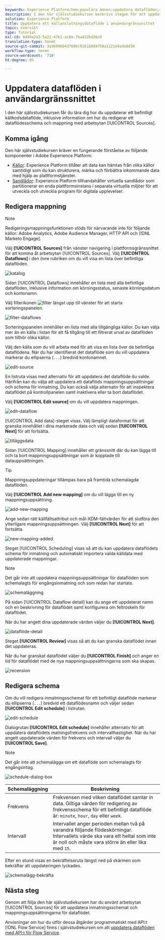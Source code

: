 ```yaml
---
keywords: Experience Platform;hem;populära ämnen;uppdatera dataflöden;redigera schema
description: I den här självstudiekursen beskrivs stegen för att uppdatera ett dataflödesschema, inklusive dess ingångsfrekvens och intervall, med hjälp av arbetsytan Källor.
solution: Experience Platform
title: Uppdatera ett källanslutningsdataflöde i användargränssnittet
topic: översikt
type: Tutorial
exl-id: 0499a2a3-5a22-47b1-ac0e-76a432bd26c0
translation-type: tm+mt
source-git-commit: 3a36996b43760bc9161b8d4750a1121e9ada8d30
workflow-type: tm+mt
source-wordcount: '718'
ht-degree: 0%

---
```


# Uppdatera dataflöden i användargränssnittet

I den här självstudiekursen får du lära dig hur du uppdaterar ett befintligt källkodsdataflöde, inklusive information om hur du redigerar ett dataflödesschema och mappning med arbetsytan [!UICONTROL Sources].

## Komma igång

Den här självstudiekursen kräver en fungerande förståelse av följande komponenter i Adobe Experience Platform:

- [Källor](../../home.md): Experience Platform tillåter att data kan hämtas från olika källor samtidigt som du kan strukturera, märka och förbättra inkommande data med hjälp av plattformstjänster.
- [Sandlådor](../../../sandboxes/home.md): Experience Platform tillhandahåller virtuella sandlådor som partitionerar en enda plattformsinstans i separata virtuella miljöer för att utveckla och utveckla program för digitala upplevelser.

## Redigera mappning

>[!NOTE]
>
>Redigeringsmappningsfunktionen stöds för närvarande inte för följande källor: Adobe Analytics, Adobe Audience Manager, HTTP API och [!DNL Marketo Engage].

Välj **[!UICONTROL Sources]** från vänster navigering i plattformsgränssnittet för att komma åt arbetsytan [!UICONTROL Sources]. Välj **[!UICONTROL Dataflows]** i den övre rubriken om du vill visa en lista över befintliga dataflöden.

![katalog](../../images/tutorials/update-dataflows/catalog.png)

Sidan [!UICONTROL Dataflows] innehåller en lista med alla befintliga dataflöden, inklusive information om körningsstatus, senaste körningsdatum och kontonamn.

Välj filterikonen ![filter](../../images/tutorials/update/filter.png) längst upp till vänster för att starta sorteringspanelen.

![filter-dataflows](../../images/tutorials/update-dataflows/filter-dataflows.png)

Sorteringspanelen innehåller en lista med alla tillgängliga källor. Du kan välja mer än en källa i listan för att få tillgång till ett filtrerat urval av dataflöden som tillhör olika källor.

Välj den källa som du vill arbeta med för att visa en lista över de befintliga dataflödena. När du har identifierat det dataflöde som du vill uppdatera markerar du ellipserna (`...`) bredvid kontonamnet.

![edit-source](../../images/tutorials/update-dataflows/edit-source.png)

En listruta visas med alternativ för att uppdatera det dataflöde du valde. Härifrån kan du välja att uppdatera ett dataflöds mappningsuppsättningar och schema för inmatning. Du kan också välja alternativ för att inspektera dataflödet på kontrollpanelen samt inaktivera eller ta bort dataflödet.

Välj **[!UICONTROL Edit source]** om du vill uppdatera mappningen.

![edit-dataflow](../../images/tutorials/update-dataflows/edit-dataflow.png)

[!UICONTROL Add data]-steget visas. Välj lämpligt dataformat för att granska innehållet i dina markerade data och välj sedan **[!UICONTROL Next]** för att fortsätta.

![tilläggsdata](../../images/tutorials/update-dataflows/add-data.png)

Sidan [!UICONTROL Mapping] innehåller ett gränssnitt där du kan lägga till och ta bort mappningsuppsättningar som är kopplade till datauppsättningen.

>[!TIP]
>
>Mappningsuppdateringar tillämpas bara på framtida schemalagda dataflöden.

Välj **[!UICONTROL Add new mapping]** om du vill lägga till en ny mappningsuppsättning.

![add-new-mapping](../../images/tutorials/update-dataflows/add-new-mapping.png)

Ange sedan rätt källfältsattribut och mål-XDM-fältvärden för att slutföra den ytterligare mappningsuppsättningen. Välj **[!UICONTROL Next]** för att fortsätta.

![new-mapping-added](../../images/tutorials/update-dataflows/new-mapping-added.png)

Steget [!UICONTROL Scheduling] visas så att du kan uppdatera dataflödets schema för inmatning och automatiskt importera valda källdata med uppdaterade mappningar.

>[!NOTE]
>
>Det går inte att uppdatera mappningsuppsättningar för dataflöden som schemalagts för engångsinmatning och som redan har startats.

![schemaläggning](../../images/tutorials/update-dataflows/scheduling.png)

På sidan [!UICONTROL Dataflow detail] kan du ange ett uppdaterat namn och en beskrivning för dataflödet samt konfigurera om feltröskeln för dataflödet.

När du har angett dina uppdaterade värden väljer du **[!UICONTROL Next]**.

![dataflöde-detail](../../images/tutorials/update-dataflows/dataflow-detail.png)

Steget **[!UICONTROL Review]** visas så att du kan granska dataflödet innan det uppdateras.

När du har granskat dataflödet väljer du **[!UICONTROL Finish]** och anger en tid för dataflödet med de nya mappningsuppsättningarna som ska skapas.

![recension](../../images/tutorials/update-dataflows/review.png)

## Redigera schema

Om du vill redigera inmatningsschemat för ett befintligt dataflöde markerar du ellipserna (`...`) bredvid ett dataflödesnamn och väljer sedan **[!UICONTROL Edit schedule]** i listrutan.

![edit-schedule](../../images/tutorials/update-dataflows/edit-schedule.png)

Dialogrutan **[!UICONTROL Edit schedule]** innehåller alternativ för att uppdatera dataflödets matningsfrekvens och intervallhastighet. När du har angett uppdaterade värden för frekvens och intervall väljer du **[!UICONTROL Save]**.

>[!NOTE]
>
>Det går inte att schemalägga om ett dataflöde som schemalagts för engångsintag.

![schedule-dialog-box](../../images/tutorials/update-dataflows/schedule-dialog-box.png)

| Schemaläggning | Beskrivning |
| ---------- | ----------- |
| Frekvens | Frekvensen med vilken dataflödet samlar in data. Giltiga värden för redigering av frekvensschema för ett befintligt dataflöde är: `minute`, `hour`, `day` eller `week`. |
| Intervall | Intervallet anger perioden mellan två på varandra följande flödeskörningar. Intervallets värde ska vara ett heltal som inte är noll och måste vara större än eller lika med `15`. |

Efter en stund visas en bekräftelseruta längst ned på skärmen som bekräftar att uppdateringen lyckades.

![schemalägg-bekräfta](../../images/tutorials/update-dataflows/schedule-confirm.png)

## Nästa steg

Genom att följa den här självstudiekursen har du använt arbetsytan [!UICONTROL Sources] för att uppdatera inmatningsschemat och mappningsuppsättningarna för dataflödet.

Anvisningar om hur du utför dessa åtgärder programmatiskt med API:t [!DNL Flow Service] finns i självstudiekursen om att [uppdatera dataflöden med API:t för Flow Service](../../tutorials/api/update-dataflows.md).
